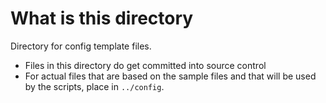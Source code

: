 # What is this directory
Directory for config template files. 
- Files in this directory do get committed into source control
- For actual files that are based on the sample files and that will be used by the scripts, place in `../config`. 
